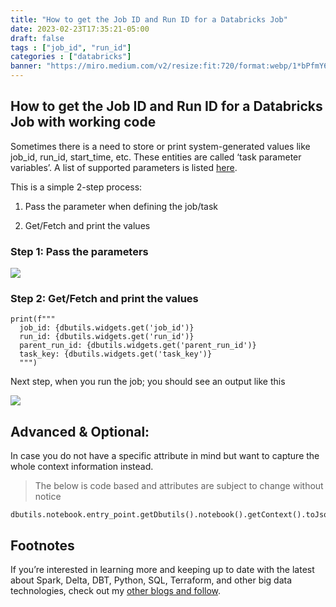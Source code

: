 ```yaml
---
title: "How to get the Job ID and Run ID for a Databricks Job"
date: 2023-02-23T17:35:21-05:00
draft: false
tags : ["job_id", "run_id"]
categories : ["databricks"]
banner: "https://miro.medium.com/v2/resize:fit:720/format:webp/1*bPfmY6lG-OxW2l1s5szFsQ.png"
---
```


## **How to get the Job ID and Run ID for a Databricks Job with working code**

Sometimes there is a need to store or print system-generated values like job_id, run_id, start_time, etc. These entities are called ‘task parameter variables’. A list of supported parameters is listed [here](https://docs.databricks.com/workflows/jobs/jobs.html#id4).

This is a simple 2-step process:

 1. Pass the parameter when defining the job/task

 2. Get/Fetch and print the values

### Step 1: Pass the parameters

![](https://cdn-images-1.medium.com/max/4228/1*bPfmY6lG-OxW2l1s5szFsQ.png)

### Step 2: Get/Fetch and print the values

    print(f"""
      job_id: {dbutils.widgets.get('job_id')}
      run_id: {dbutils.widgets.get('run_id')}
      parent_run_id: {dbutils.widgets.get('parent_run_id')}
      task_key: {dbutils.widgets.get('task_key')}
      """)

Next step, when you run the job; you should see an output like this

![](https://cdn-images-1.medium.com/max/2220/1*McAX0ziUTXYc-aATZmHpgw.png)

## Advanced & Optional:

In case you do not have a specific attribute in mind but want to capture the whole context information instead.
>  The below is code based and attributes are subject to change without notice

    dbutils.notebook.entry_point.getDbutils().notebook().getContext().toJson()





## Footnotes

If you’re interested in learning more and keeping up to date with the latest about Spark, Delta, DBT, Python, SQL, Terraform, and other big data technologies, check out my [other blogs and follow](https://canadiandataguy.medium.com/).
